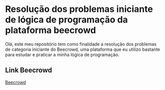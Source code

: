 # Resolução dos problemas iniciante de lógica de programação da plataforma beecrowd

Olá, este meu repositório tem como finalidade a resolução dos problemas de categoria iniciante do Beecrowd, uma plataforma que eu utilizo bastante para estudar e praticar a minha lógica de programação.

## Link Beecrowd
[Beecrowd](https://www.beecrowd.com.br/judge/pt)
